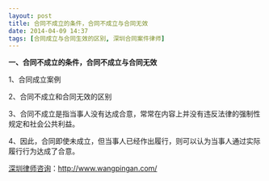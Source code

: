 ```yaml
---
layout: post
title: 合同不成立的条件，合同不成立与合同无效
date: 2014-04-09 14:37
tags: [合同成立与合同生效的区别, 深圳合同案件律师]
---
```

<strong>一、合同不成立的条件，合同不成立与合同无效</strong>

1、合同成立案例

2、合同不成立和合同无效的区别

3、合同不成立是指当事人没有达成合意，常常在内容上并没有违反法律的强制性规定和社会公共利益。

4、因此，合同即使未成立，但当事人已经作出履行，则可以认为当事人通过实际履行行为达成了合意。



<a href="http://www.wangpingan.com/">深圳律师咨询</a>：<a href="http://www.wangpingan.com/">http://www.wangpingan.com/</a>

